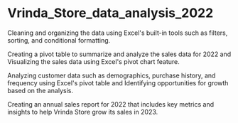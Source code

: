 # Vrinda_Store_data_analysis_2022
Cleaning and organizing the data using Excel's built-in tools such as filters, sorting, and conditional formatting.

Creating a pivot table to summarize and analyze the sales data for 2022 and Visualizing the sales data using Excel's pivot chart feature.

Analyzing customer data such as demographics, purchase history, and frequency using Excel's pivot table and Identifying opportunities for growth based on the analysis.

Creating an annual sales report for 2022 that includes key metrics and insights to help Vrinda Store grow its sales in 2023.

